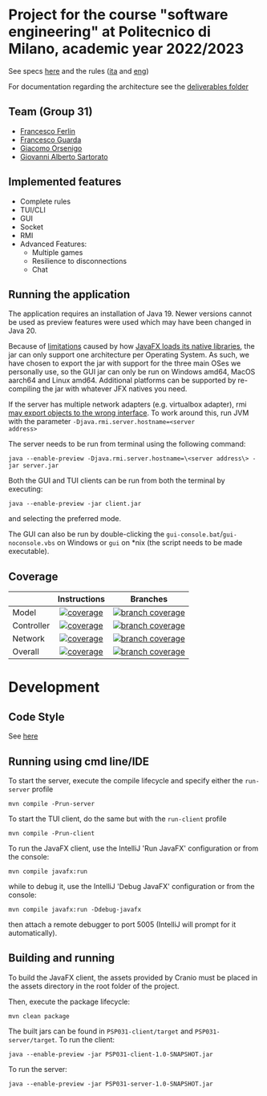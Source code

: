 # Project for the course "software engineering" at Politecnico di Milano, academic year 2022/2023

See specs [here](docs/Requisiti.pdf) and the rules
([ita](docs/MyShelfie_Rulebook_ITA.pdf) and [eng](docs/MyShelfie_Rulebook_ENG.pdf))

For documentation regarding the architecture see the [deliverables folder](deliverables)

## Team (Group 31)

- [Francesco Ferlin](https://github.com/Furrrlo)
- [Francesco Guarda](https://github.com/FrancescoGuarda)
- [Giacomo Orsenigo](https://github.com/jackorse)
- [Giovanni Alberto Sartorato](https://github.com/giovannialbertos)

## Implemented features

- Complete rules
- TUI/CLI
- GUI
- Socket
- RMI
- Advanced Features:
    - Multiple games
    - Resilience to disconnections
    - Chat

## Running the application

The application requires an installation of Java 19. Newer versions cannot be used
as preview features were used which may have been changed in Java 20.

Because of [limitations](https://www.reddit.com/r/JavaFX/comments/twye9j/comment/i3l6rq5/)
caused by
how [JavaFX loads its native libraries](https://github.com/openjdk/jfx/blob/d010d41cc9519a792957c6dda8275757b4664704/modules/javafx.graphics/src/main/java/com/sun/glass/utils/NativeLibLoader.java#L213),
the jar can only support one architecture per Operating System.
As such, we have chosen to export the jar with support for the three main OSes we personally use,
so the GUI jar can only be run on Windows amd64, MacOS aarch64 and Linux amd64.
Additional platforms can be supported by re-compiling the jar with whatever JFX natives you need.

If the server has multiple network adapters (e.g. virtualbox adapter),
rmi [may export objects to the wrong interface](https://bugs.openjdk.org/browse/JDK-8042232).
To work around this, run JVM with the parameter <code>-Djava.rmi.server.hostname=\<server address\></code>

The server needs to be run from terminal using the following command:

```shell
java --enable-preview -Djava.rmi.server.hostname=\<server address\> -jar server.jar
```

Both the GUI and TUI clients can be run from both the terminal by executing:

```shell
java --enable-preview -jar client.jar
```

and selecting the preferred mode.

The GUI can also be run by double-clicking the `gui-console.bat`/`gui-noconsole.vbs`
on Windows or `gui` on *nix (the script needs to be made executable).

## Coverage

|            |                                                                    Instructions                                                                    |                                                                          Branches                                                                           |
|------------|:--------------------------------------------------------------------------------------------------------------------------------------------------:|:-----------------------------------------------------------------------------------------------------------------------------------------------------------:|
| Model      |   [![coverage](../badges/jacoco-model.svg)](https://github.com/Furrrlo/ing-sw-2023-ferlin-orsenigo-guarda-sartorato/actions/workflows/test.yml)    |   [![branch coverage](../badges/branches-model.svg)](https://github.com/Furrrlo/ing-sw-2023-ferlin-orsenigo-guarda-sartorato/actions/workflows/test.yml)    |
| Controller | [![coverage](../badges/jacoco-controller.svg)](https://github.com/Furrrlo/ing-sw-2023-ferlin-orsenigo-guarda-sartorato/actions/workflows/test.yml) | [![branch coverage](../badges/branches-controller.svg)](https://github.com/Furrrlo/ing-sw-2023-ferlin-orsenigo-guarda-sartorato/actions/workflows/test.yml) |
| Network    |  [![coverage](../badges/jacoco-network.svg)](https://github.com/Furrrlo/ing-sw-2023-ferlin-orsenigo-guarda-sartorato/actions/workflows/test.yml)   |  [![branch coverage](../badges/branches-network.svg)](https://github.com/Furrrlo/ing-sw-2023-ferlin-orsenigo-guarda-sartorato/actions/workflows/test.yml)   |
| Overall    |  [![coverage](../badges/jacoco-overall.svg)](https://github.com/Furrrlo/ing-sw-2023-ferlin-orsenigo-guarda-sartorato/actions/workflows/test.yml)   |  [![branch coverage](../badges/branches-overall.svg)](https://github.com/Furrrlo/ing-sw-2023-ferlin-orsenigo-guarda-sartorato/actions/workflows/test.yml)   |

# Development

## Code Style

See [here](CODE_STYLE.md)

## Running using cmd line/IDE

To start the server, execute the compile lifecycle and specify either the `run-server` profile

```shell
mvn compile -Prun-server
```

To start the TUI client, do the same but with the `run-client` profile

```shell
mvn compile -Prun-client
```

To run the JavaFX client, use the IntelliJ 'Run JavaFX' configuration or from the console:

```shell
mvn compile javafx:run
```

while to debug it, use the IntelliJ 'Debug JavaFX' configuration or from the console:

```shell
mvn compile javafx:run -Ddebug-javafx
```

then attach a remote debugger to port 5005 (IntelliJ will prompt for it automatically).

## Building and running

To build the JavaFX client, the assets provided by Cranio must be placed in the assets directory
in the root folder of the project.

Then, execute the package lifecycle:

```shell
mvn clean package
```

The built jars can be found in `PSP031-client/target` and `PSP031-server/target`.
To run the client:

```shell
java --enable-preview -jar PSP031-client-1.0-SNAPSHOT.jar
```

To run the server:

```shell
java --enable-preview -jar PSP031-server-1.0-SNAPSHOT.jar
```